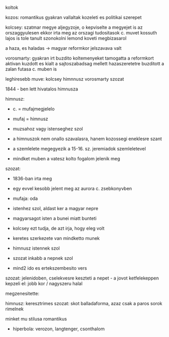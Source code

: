 koltok

kozos:
romantikus
gyakran vallaltak kozeleti es politikai szerepet

kolcsey:
szatmar megye aljegyzoje, o kepviselte a megyejet is az orszaggyulesen
ekkor irta meg az orszagi tudositasok c. muvet
kossuth lajos is tole tanult szonokolni
lemond koveti megbizasarol

a haza, es haladas -> magyar reformkor jelszavava valt

vorosmarty:
gyakran irt buzdito koltemenyeket
tamogatta a reformkort
aktivan kuzdott es kialt a sajtoszabadsag mellett
hazaszeretetre buzditott a zalan futasa c. muben is

leghiresebb muve:
kolcsey himnnusz
vorosmarty szozat

1844 - ben lett hivatalos himnusza

himnusz:
- c. = mufajmegjelelo
- mufaj = himnusz
- muzsahoz vagy istenseghez szol
- a himnuszok nem onallo szavalasra, hanem kozossegi eneklesre szant
- a szemlelete megegyezik a 15-16. sz. jeremiadok szemleletevel

- mindket muben a vatesz kolto fogalom jelenik meg

szozat:
- 1836-ban irta meg
- egy evvel kesobb jelent meg az aurora c. zsebkonyvben
- mufaja: oda
- istenhez szol, aldast ker a magyar nepre

- magyarsagot isten a bunei miatt bunteti
- kolcsey ezt tudja, de azt irja, hogy eleg volt

- keretes szerkezete van mindketto munek

- himnusz istennek szol
- szozat inkabb a nepnek szol

- mind2 ido es ertekszembesito vers

szozat: jelenidoben, cselekvesre keszteti a nepet
    - a jovot ketfelekeppen kepzeli el: jobb kor / nagyszeru halal

megzenesitette:

himnusz: keresztrimes
szozat: skot balladaforma, azaz csak a paros sorok rimelnek

minket mu stilusa romantikus
- hiperbola: verozon, langtenger, csonthalom
